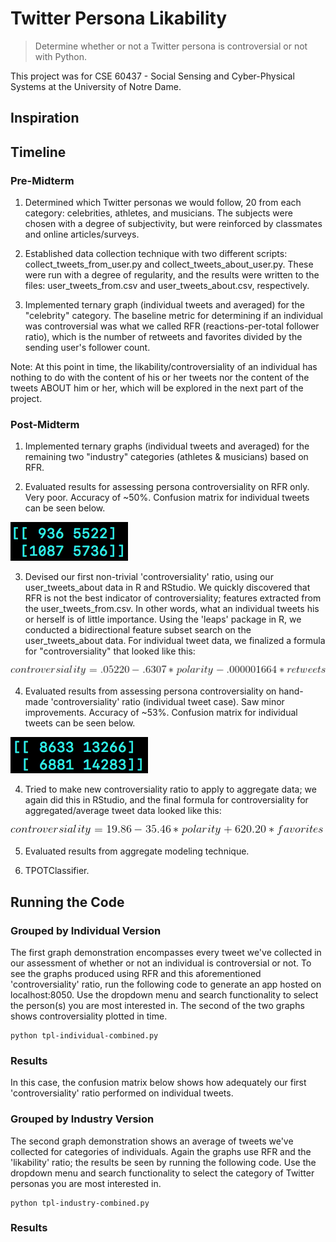 # Twitter Persona Likability

> Determine whether or not a Twitter persona is controversial or not with Python.

This project was for CSE 60437 - Social Sensing and Cyber-Physical Systems at the University of Notre Dame.

## Inspiration

## Timeline

### Pre-Midterm

1. Determined which Twitter personas we would follow, 20 from each category: celebrities, athletes, and musicians. The subjects were chosen with a degree of subjectivity, but were reinforced by classmates and online articles/surveys.

2. Established data collection technique with two different scripts: collect_tweets_from_user.py and collect_tweets_about_user.py. These were run with a degree of regularity, and the results were written to the files: user_tweets_from.csv and user_tweets_about.csv, respectively.

3. Implemented ternary graph (individual tweets and averaged) for the "celebrity" category. The baseline metric for determining if an individual was controversial was what we called RFR (reactions-per-total follower ratio), which is the number of retweets and favorites divided by the sending user's follower count.

Note: At this point in time, the likability/controversiality of an individual has nothing to do with the content of his or her tweets nor the content of the tweets ABOUT him or her, which will be explored in the next part of the project.

### Post-Midterm

1. Implemented ternary graphs (individual tweets and averaged) for the remaining two "industry" categories (athletes & musicians) based on RFR.

2. Evaluated results for assessing persona controversiality on RFR only. Very poor. Accuracy of ~50%. Confusion matrix for individual tweets can be seen below.

![alt text](confusion_mat.png)

3. Devised our first non-trivial 'controversiality' ratio, using our user_tweets_about data in R and RStudio. We quickly discovered that RFR is not the best indicator of controversiality; features extracted from the user_tweets_from.csv. In other words, what an individual tweets his or herself is of little importance. Using the 'leaps' package in R, we conducted a bidirectional feature subset search on the user_tweets_about data. For individual tweet data, we finalized a formula for "controversiality" that looked like this: 

![alt text](controversiality.gif)

4. Evaluated results from assessing persona controversiality on hand-made 'controversiality' ratio (individual tweet case). Saw minor improvements. Accuracy of ~53%. Confusion matrix for individual tweets can be seen below.

![alt text](confusion_mat2.png)

4. Tried to make new controversiality ratio to apply to aggregate data; we again did this in RStudio, and the final formula for controversiality for aggregated/average tweet data looked like this:

![alt text](controversiality2.gif)

5. Evaluated results from aggregate modeling technique.

4. TPOTClassifier.

## Running the Code

### Grouped by Individual Version

The first graph demonstration encompasses every tweet we've collected in our assessment of whether or not an individual is controversial or not. To see the graphs produced using RFR and this aforementioned 'controversiality' ratio, run the following code to generate an app hosted on localhost:8050. Use the dropdown menu and search functionality to select the person(s) you are most interested in. The second of the two graphs shows controversiality plotted in time.

```
python tpl-individual-combined.py
```

### Results

In this case, the confusion matrix below shows how adequately our first 'controversiality' ratio performed on individual tweets. 


### Grouped by Industry Version

The second graph demonstration shows an average of tweets we've collected for categories of individuals. Again the graphs use RFR and the 'likability' ratio; the results be seen by running the following code. Use the dropdown menu and search functionality to select the category of Twitter personas you are most interested in.

```
python tpl-industry-combined.py
```

### Results

